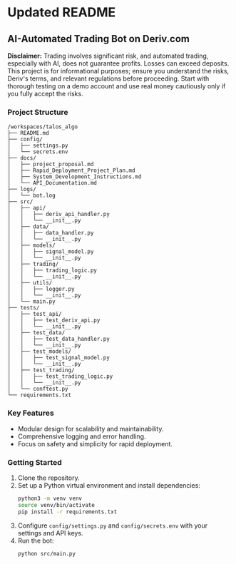 # Updated README

## AI-Automated Trading Bot on Deriv.com

**Disclaimer:**
Trading involves significant risk, and automated trading, especially with AI, does not guarantee profits. Losses can exceed deposits. This project is for informational purposes; ensure you understand the risks, Deriv's terms, and relevant regulations before proceeding. Start with thorough testing on a demo account and use real money cautiously only if you fully accept the risks.

### Project Structure

```
/workspaces/talos_algo
├── README.md
├── config/
│   ├── settings.py
│   └── secrets.env
├── docs/
│   ├── project_proposal.md
│   ├── Rapid_Deployment_Project_Plan.md
│   ├── System_Development_Instructions.md
│   └── API_Documentation.md
├── logs/
│   └── bot.log
├── src/
│   ├── api/
│   │   ├── deriv_api_handler.py
│   │   └── __init__.py
│   ├── data/
│   │   ├── data_handler.py
│   │   └── __init__.py
│   ├── models/
│   │   ├── signal_model.py
│   │   └── __init__.py
│   ├── trading/
│   │   ├── trading_logic.py
│   │   └── __init__.py
│   ├── utils/
│   │   ├── logger.py
│   │   └── __init__.py
│   └── main.py
├── tests/
│   ├── test_api/
│   │   ├── test_deriv_api.py
│   │   └── __init__.py
│   ├── test_data/
│   │   ├── test_data_handler.py
│   │   └── __init__.py
│   ├── test_models/
│   │   ├── test_signal_model.py
│   │   └── __init__.py
│   ├── test_trading/
│   │   ├── test_trading_logic.py
│   │   └── __init__.py
│   └── conftest.py
└── requirements.txt
```

### Key Features
- Modular design for scalability and maintainability.
- Comprehensive logging and error handling.
- Focus on safety and simplicity for rapid deployment.

### Getting Started
1. Clone the repository.
2. Set up a Python virtual environment and install dependencies:
   ```bash
   python3 -m venv venv
   source venv/bin/activate
   pip install -r requirements.txt
   ```
3. Configure `config/settings.py` and `config/secrets.env` with your settings and API keys.
4. Run the bot:
   ```bash
   python src/main.py
   ```